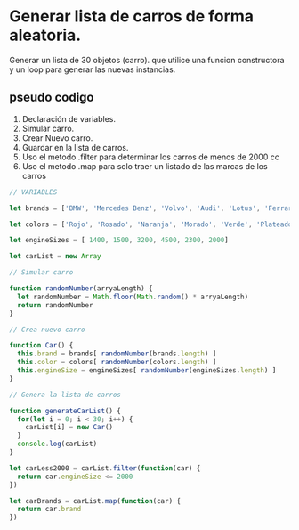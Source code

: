 # Generar lista de carros de forma aleatoria.

Generar un lista de 30 objetos (carro). que utilice una funcion constructora y un loop para generar las nuevas instancias.

## pseudo codigo

1. Declaración de variables.
2. Simular carro.
3. Crear Nuevo carro.
4. Guardar en la lista de carros.
5. Uso el metodo .filter para determinar los carros de menos de 2000 cc
6. Uso el metodo .map para solo traer un listado de las marcas de los carros

```javascript
// VARIABLES

let brands = ['BMW', 'Mercedes Benz', 'Volvo', 'Audi', 'Lotus', 'Ferrari', 'Alfa Romeo', 'Porche']

let colors = ['Rojo', 'Rosado', 'Naranja', 'Morado', 'Verde', 'Plateado', 'Negro', 'Blanco']

let engineSizes = [ 1400, 1500, 3200, 4500, 2300, 2000]

let carList = new Array 

// Simular carro

function randomNumber(arryaLength) {
  let randomNumber = Math.floor(Math.random() * arryaLength)
  return randomNumber
}

// Crea nuevo carro

function Car() {
  this.brand = brands[ randomNumber(brands.length) ]
  this.color = colors[ randomNumber(colors.length) ]
  this.engineSize = engineSizes[ randomNumber(engineSizes.length) ]
}

// Genera la lista de carros 

function generateCarList() {
  for(let i = 0; i < 30; i++) {
    carList[i] = new Car()
  }
  console.log(carList)
}

let carLess2000 = carList.filter(function(car) { 
  return car.engineSize <= 2000
})

let carBrands = carList.map(function(car) {
  return car.brand
})
```